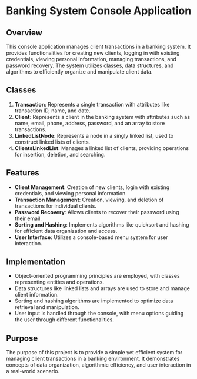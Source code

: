 # Banking System Console Application

## Overview
This console application manages client transactions in a banking system. It provides functionalities for creating new clients, logging in with existing credentials, viewing personal information, managing transactions, and password recovery. The system utilizes classes, data structures, and algorithms to efficiently organize and manipulate client data.

## Classes
1. **Transaction**: Represents a single transaction with attributes like transaction ID, name, and date.
2. **Client**: Represents a client in the banking system with attributes such as name, email, phone, address, password, and an array to store transactions.
3. **LinkedListNode**: Represents a node in a singly linked list, used to construct linked lists of clients.
4. **ClientsLinkedList**: Manages a linked list of clients, providing operations for insertion, deletion, and searching.

## Features
- **Client Management**: Creation of new clients, login with existing credentials, and viewing personal information.
- **Transaction Management**: Creation, viewing, and deletion of transactions for individual clients.
- **Password Recovery**: Allows clients to recover their password using their email.
- **Sorting and Hashing**: Implements algorithms like quicksort and hashing for efficient data organization and access.
- **User Interface**: Utilizes a console-based menu system for user interaction.

## Implementation
- Object-oriented programming principles are employed, with classes representing entities and operations.
- Data structures like linked lists and arrays are used to store and manage client information.
- Sorting and hashing algorithms are implemented to optimize data retrieval and manipulation.
- User input is handled through the console, with menu options guiding the user through different functionalities.

## Purpose
The purpose of this project is to provide a simple yet efficient system for managing client transactions in a banking environment. It demonstrates concepts of data organization, algorithmic efficiency, and user interaction in a real-world scenario.


